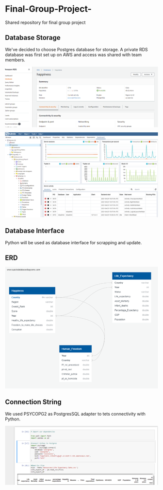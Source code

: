 # Final-Group-Project-
Shared repository for final group project

## Database Storage 

We've decided to choose Postgres database for storage. A private RDS database was first set up on AWS and access was shared with team members. 

![AWS](https://github.com/GloriaY007/Final-Group-Project-/blob/Assitan_C/ScreenShots/AWS.png?raw=true)

![Postgres](https://github.com/GloriaY007/Final-Group-Project-/blob/Assitan_C/ScreenShots/Postgres.png?raw=true)

## Database Interface
Python will be used as database interface for scrapping and update.

## ERD

![ERD](https://github.com/GloriaY007/Final-Group-Project-/blob/Assitan_C/ScreenShots/ERD.png?raw=true)

## Connection String

We used PSYCOPG2  as PostgresSQL adapter to tets connectivity with Python. 

![Connection_string](https://github.com/GloriaY007/Final-Group-Project-/blob/Assitan_C/ScreenShots/Connection_string.png?raw=true)






